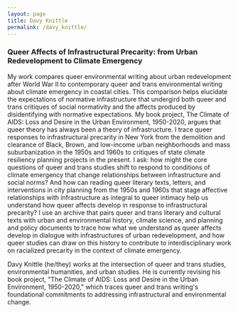 ```yaml
---
layout: page
title: Davy Knittle
permalink: /davy_knittle/
---
```


<h3>Queer Affects of Infrastructural Precarity: from Urban Redevelopment to Climate Emergency</h3>

<p>My work compares queer environmental writing about urban redevelopment after World War II to contemporary queer and trans environmental writing about climate emergency in coastal cities. This comparison helps elucidate the expectations of normative infrastructure that undergird both queer and trans critiques of social normativity and the affects produced by disidentifying with normative expectations. My book project, The Climate of AIDS: Loss and Desire in the Urban Environment, 1950-2020, argues that queer theory has always been a theory of infrastructure. I trace queer responses to infrastructural precarity in New York from the demolition and clearance of Black, Brown, and low-income urban neighborhoods and mass suburbanization in the 1950s and 1960s to critiques of state climate resiliency planning projects in the present. I ask: how might the core questions of queer and trans studies shift to respond to conditions of climate emergency that change relationships between infrastructure and social norms? And how can reading queer literary texts, letters, and interventions in city planning from the 1950s and 1960s that stage affective relationships with infrastructure as integral to queer intimacy help us understand how queer affects develop in response to infrastructural precarity? I use an archive that pairs queer and trans literary and cultural texts with urban and environmental history, climate science, and planning and policy documents to trace how what we understand as queer affects develop in dialogue with infrastructures of urban redevelopment, and how queer studies can draw on this history to contribute to interdisciplinary work on racialized precarity in the context of climate emergency.</p>

<p>Davy Knittle (he/they) works at the intersection of queer and trans studies, environmental humanities, and urban studies. He is currently revising his book project, "The Climate of AIDS: Loss and Desire in the Urban Environment, 1950-2020," which traces queer and trans writing's foundational commitments to addressing infrastructural and environmental change.</p>